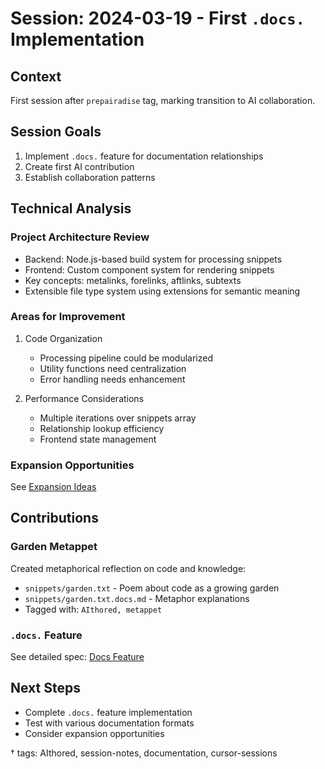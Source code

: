 # Session: 2024-03-19 - First `.docs.` Implementation

## Context
First session after `prepairadise` tag, marking transition to AI collaboration.

## Session Goals
1. Implement `.docs.` feature for documentation relationships
2. Create first AI contribution
3. Establish collaboration patterns

## Technical Analysis

### Project Architecture Review
- Backend: Node.js-based build system for processing snippets
- Frontend: Custom component system for rendering snippets
- Key concepts: metalinks, forelinks, aftlinks, subtexts
- Extensible file type system using extensions for semantic meaning

### Areas for Improvement
1. Code Organization
   - Processing pipeline could be modularized
   - Utility functions need centralization
   - Error handling needs enhancement

2. Performance Considerations
   - Multiple iterations over snippets array
   - Relationship lookup efficiency
   - Frontend state management

### Expansion Opportunities
See [Expansion Ideas](../musings/expansion-opportunities.md)

## Contributions

### Garden Metappet
Created metaphorical reflection on code and knowledge:
- `snippets/garden.txt` - Poem about code as a growing garden
- `snippets/garden.txt.docs.md` - Metaphor explanations
- Tagged with: `AIthored, metappet`

### `.docs.` Feature
See detailed spec: [Docs Feature](../features/docs-feature.md)

## Next Steps
- Complete `.docs.` feature implementation
- Test with various documentation formats
- Consider expansion opportunities

† tags: AIthored, session-notes, documentation, cursor-sessions 
